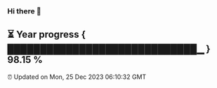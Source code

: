 ### Hi there 👋
⏳ Year progress { █████████████████████████████▁ } 98.15 %
---
⏰ Updated on Mon, 25 Dec 2023 06:10:32 GMT

